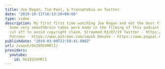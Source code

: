 ```yaml
---
title: Joe Rogan, Tim Pool, & Transphobia on Twitter
date: "2019-10-11T16:13:26+08:00"
type: video
description: My first first time watching Joe Rogan and not the best first impression.
  Some very smoothbrain takes were made in the filming of this podcast. Ending abruptly
  cut off to avoid copyright claim. Streamed 03/07/19 Twitter - https://twitter.com/VaushV
  Patreon - https://www.patreon.com/vaush Donate - https://www.paypal.me/vaush
publishdate: "2019-03-09T22:58:41.000Z"
url: /vaush/OeI8SSVHRlI/
providers:
  youtube:
    id: OeI8SSVHRlI
---
```

